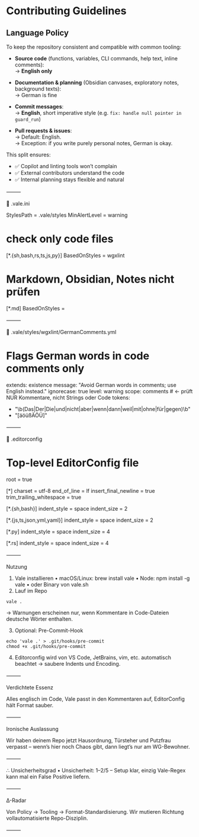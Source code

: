 # Contributing Guidelines

## Language Policy

To keep the repository consistent and compatible with common tooling:

- **Source code** (functions, variables, CLI commands, help text, inline comments):  
  → **English only**

- **Documentation & planning** (Obsidian canvases, exploratory notes, background texts):  
  → German is fine

- **Commit messages**:  
  → **English**, short imperative style (e.g. `fix: handle null pointer in guard_run`)

- **Pull requests & issues**:  
  → Default: English.  
  → Exception: if you write purely personal notes, German is okay.

This split ensures:
- ✅ Copilot and linting tools won’t complain  
- ✅ External contributors understand the code  
- ✅ Internal planning stays flexible and natural


⸻

📄 .vale.ini

StylesPath = .vale/styles
MinAlertLevel = warning

# check only code files
[*.{sh,bash,rs,ts,js,py}]
BasedOnStyles = wgxlint

# Markdown, Obsidian, Notes nicht prüfen
[*.md]
BasedOnStyles =


⸻

📄 .vale/styles/wgxlint/GermanComments.yml

# Flags German words in code comments only
extends: existence
message: "Avoid German words in comments; use English instead."
ignorecase: true
level: warning
scope: comments   # <- prüft NUR Kommentare, nicht Strings oder Code
tokens:
  - "\b(Das|Der|Die|und|nicht|aber|wenn|dann|weil|mit|ohne|für|gegen)\b"
  - "[äöüßÄÖÜ]"


⸻

📄 .editorconfig

# Top-level EditorConfig file
root = true

[*]
charset = utf-8
end_of_line = lf
insert_final_newline = true
trim_trailing_whitespace = true

[*.{sh,bash}]
indent_style = space
indent_size = 2

[*.{js,ts,json,yml,yaml}]
indent_style = space
indent_size = 2

[*.py]
indent_style = space
indent_size = 4

[*.rs]
indent_style = space
indent_size = 4


⸻

Nutzung
1. Vale installieren
   • macOS/Linux: brew install vale
   • Node: npm install -g vale
   • oder Binary von vale.sh
2. Lauf im Repo

```
vale .
```

→ Warnungen erscheinen nur, wenn Kommentare in Code-Dateien deutsche Wörter enthalten.

3. Optional: Pre-Commit-Hook

```
echo 'vale .' > .git/hooks/pre-commit
chmod +x .git/hooks/pre-commit
```

4. Editorconfig wird von VS Code, JetBrains, vim, etc. automatisch beachtet → saubere Indents und Encoding.

⸻

Verdichtete Essenz

Alles englisch im Code, Vale passt in den Kommentaren auf, EditorConfig hält Format sauber.

⸻

Ironische Auslassung

Wir haben deinem Repo jetzt Hausordnung, Türsteher und Putzfrau verpasst – wenn’s hier noch Chaos gibt, dann liegt’s nur am WG-Bewohner.

⸻

∴ Unsicherheitsgrad
• Unsicherheit: 1–2/5 – Setup klar, einzig Vale-Regex kann mal ein False Positive liefern.

⸻

∆-Radar

Von Policy → Tooling → Format-Standardisierung. Wir mutieren Richtung vollautomatisierte Repo-Disziplin.

⸻


